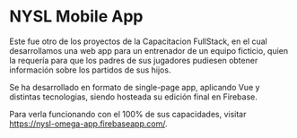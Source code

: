 # NYSL Mobile App

Este fue otro de los proyectos de la Capacitacion FullStack, en el cual desarrollamos una web app para un entrenador de un equipo ficticio, quien la requería para que los padres de sus jugadores pudiesen obtener información sobre los partidos de sus hijos.

Se ha desarrollado en formato de single-page app, aplicando Vue y distintas tecnologias, siendo hosteada su edición final en Firebase.

Para verla funcionando con el 100% de sus capacidades, visitar https://nysl-omega-app.firebaseapp.com/.
